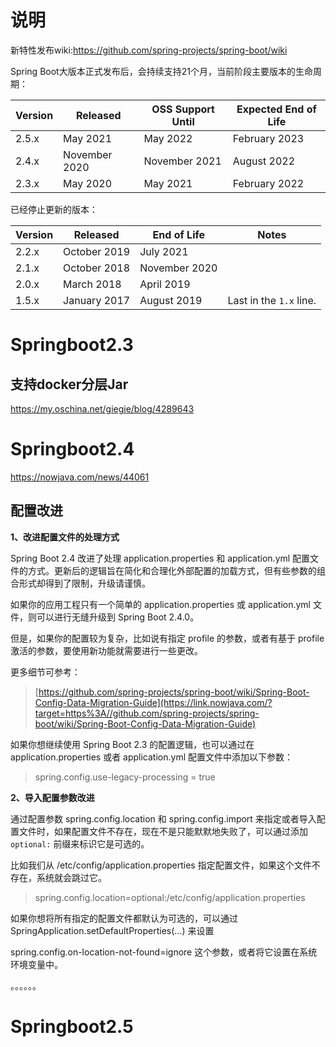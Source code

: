 # 说明

新特性发布wiki:https://github.com/spring-projects/spring-boot/wiki

Spring Boot大版本正式发布后，会持续支持21个月，当前阶段主要版本的生命周期：

| Version | Released      | OSS Support Until | Expected End of Life |
| ------- | ------------- | ----------------- | -------------------- |
| 2.5.x   | May 2021      | May 2022          | February 2023        |
| 2.4.x   | November 2020 | November 2021     | August 2022          |
| 2.3.x   | May 2020      | May 2021          | February 2022        |

已经停止更新的版本：

| Version | Released     | End of Life   | Notes                   |
| ------- | ------------ | ------------- | ----------------------- |
| 2.2.x   | October 2019 | July 2021     |                         |
| 2.1.x   | October 2018 | November 2020 |                         |
| 2.0.x   | March 2018   | April 2019    |                         |
| 1.5.x   | January 2017 | August 2019   | Last in the `1.x` line. |

# Springboot2.3

## 支持docker分层Jar

https://my.oschina.net/giegie/blog/4289643



# Springboot2.4

https://nowjava.com/news/44061

## 配置改进

**1、改进配置文件的处理方式**

Spring Boot 2.4 改进了处理 application.properties 和 application.yml 配置文件的方式。更新后的逻辑旨在简化和合理化外部配置的加载方式，但有些参数的组合形式却得到了限制，升级请谨慎。

如果你的应用工程只有一个简单的 application.properties 或 application.yml 文件，则可以进行无缝升级到 Spring Boot 2.4.0。

但是，如果你的配置较为复杂，比如说有指定 profile 的参数，或者有基于 profile 激活的参数，要使用新功能就需要进行一些更改。

更多细节可参考：

> [https://github.com/spring-projects/spring-boot/wiki/Spring-Boot-Config-Data-Migration-Guide](https://link.nowjava.com/?target=https%3A//github.com/spring-projects/spring-boot/wiki/Spring-Boot-Config-Data-Migration-Guide)

如果你想继续使用 Spring Boot 2.3 的配置逻辑，也可以通过在 application.properties 或者 application.yml 配置文件中添加以下参数：

> spring.config.use-legacy-processing = true

**2、导入配置参数改进**

通过配置参数 spring.config.location 和 spring.config.import 来指定或者导入配置文件时，如果配置文件不存在，现在不是只能默默地失败了，可以通过添加 `optional:` 前缀来标识它是可选的。

比如我们从 /etc/config/application.properties 指定配置文件，如果这个文件不存在，系统就会跳过它。

> spring.config.location=optional:/etc/config/application.properties

如果你想将所有指定的配置文件都默认为可选的，可以通过 SpringApplication.setDefaultProperties(…) 来设置

spring.config.on-location-not-found=ignore 这个参数，或者将它设置在系统环境变量中。





。。。。。。

# Springboot2.5